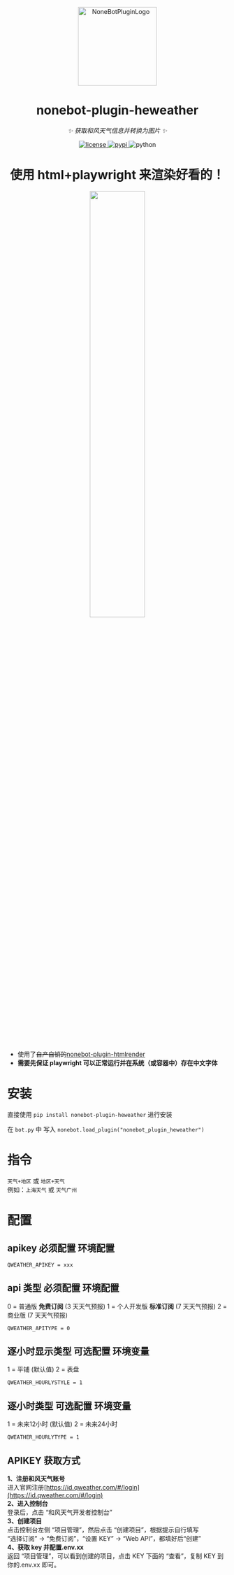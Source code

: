 <p align="center">
  <a href="https://v2.nonebot.dev/store"><img src="https://user-images.githubusercontent.com/44545625/209862575-acdc9feb-3c76-471d-ad89-cc78927e5875.png" width="180" height="180" alt="NoneBotPluginLogo"></a>
</p>

<div align="center">

# nonebot-plugin-heweather

_✨ 获取和风天气信息并转换为图片 ✨_

</div>

<p align="center">
  <a href="https://raw.githubusercontent.com/kexue-z/nonebot-plugin-heweather/master/LICENSE">
    <img src="https://img.shields.io/github/license/kexue-z/nonebot-plugin-heweather.svg" alt="license">
  </a>
  <a href="https://pypi.org/project/nonebot-plugin-heweather/">
    <img src="https://img.shields.io/pypi/v/nonebot-plugin-heweather" alt="pypi">
  </a>
  <img src="https://img.shields.io/badge/python-3.8+-blue.svg" alt="python">
</p>

<div align="center">

# 使用 html+playwright 来渲染好看的！

<img src="docs/weather.png"  width="50%">
</div>

- 使用了~~自产自销的~~[nonebot-plugin-htmlrender](https://github.com/kexue-z/nonebot-plugin-htmlrender)
- **需要先保证 playwright 可以正常运行并在系统（或容器中）存在中文字体**

# 安装

直接使用 `pip install nonebot-plugin-heweather` 进行安装

在 `bot.py` 中 写入 `nonebot.load_plugin("nonebot_plugin_heweather")`

# 指令

`天气+地区` 或 `地区+天气`  
例如：`上海天气` 或 `天气广州`

# 配置

## apikey 必须配置 环境配置

```
QWEATHER_APIKEY = xxx
```

## api 类型 必须配置 环境配置

0 = 普通版 **免费订阅** (3 天天气预报)
1 = 个人开发版 **标准订阅** (7 天天气预报)
2 = 商业版 (7 天天气预报)

```
QWEATHER_APITYPE = 0
```

## 逐小时显示类型 可选配置 环境变量

1 = 平铺 (默认值)
2 = 表盘

```
QWEATHER_HOURLYSTYLE = 1
```

## 逐小时类型 可选配置 环境变量

1 = 未来12小时 (默认值)
2 = 未来24小时

```
QWEATHER_HOURLYTYPE = 1
```

## APIKEY 获取方式

**1、注册和风天气账号**  
进入官网注册[https://id.qweather.com/#/login](https://id.qweather.com/#/login)  
**2、进入控制台**  
登录后，点击 “和风天气开发者控制台”  
**3、创建项目**  
点击控制台左侧 “项目管理”，然后点击 “创建项目”，根据提示自行填写  
“选择订阅” -> “免费订阅”，“设置 KEY” -> “Web API”，都填好后“创建”  
**4、获取 key 并配置.env.xx**  
返回 “项目管理”，可以看到创建的项目，点击 KEY 下面的 “查看”，复制 KEY 到你的.env.xx 即可。
